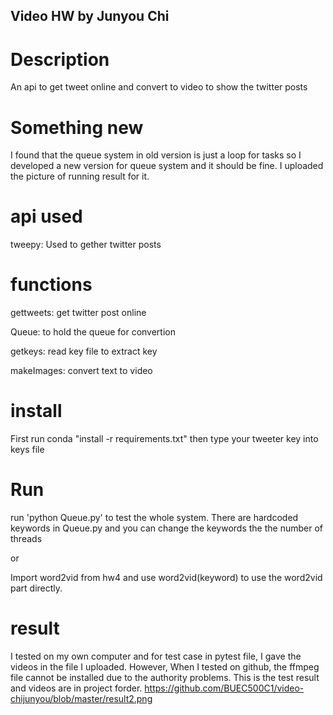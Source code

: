 ## Video HW by Junyou Chi
# Description
An api to get tweet online and convert to video to show the twitter posts

# Something new
I found that the queue system in old version is just a loop for tasks so I developed a new version for queue system and it should be fine. I uploaded the picture of running result for it.

# api used
tweepy: Used to gether twitter posts

# functions

gettweets: get twitter post online

Queue: to hold the queue for convertion

getkeys: read key file to extract key

makeImages: convert text to video

# install
First run conda "install -r requirements.txt"
then type your tweeter key into keys file

# Run
run 'python Queue.py' to test the whole system. There are hardcoded keywords in Queue.py and you can change the keywords the the number of threads

or 

Import word2vid from hw4
and use word2vid(keyword) to use the word2vid part directly.


# result
I tested on my own computer and for test case in pytest file, I gave the videos in the file I uploaded. However, When I tested on github, the ffmpeg file cannot be installed due to the authority problems. This is the test result and videos are in project forder.
https://github.com/BUEC500C1/video-chijunyou/blob/master/result2.png
